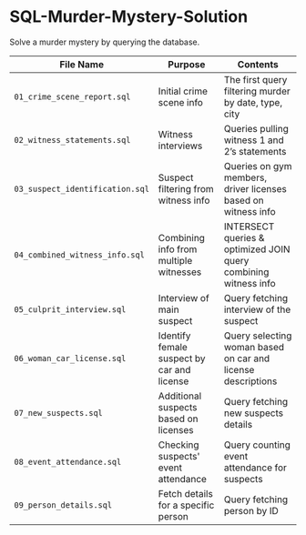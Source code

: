 # SQL-Murder-Mystery-Solution
Solve a murder mystery by querying the database.

| File Name                       | Purpose                                    | Contents                                                        |
| ------------------------------- | ------------------------------------------ | --------------------------------------------------------------- |
| `01_crime_scene_report.sql`     | Initial crime scene info                   | The first query filtering murder by date, type, city           |
| `02_witness_statements.sql`     | Witness interviews                         | Queries pulling witness 1 and 2’s statements                    |
| `03_suspect_identification.sql` | Suspect filtering from witness info        | Queries on gym members, driver licenses based on witness info   |
| `04_combined_witness_info.sql`  | Combining info from multiple witnesses     | INTERSECT queries & optimized JOIN query combining witness info |
| `05_culprit_interview.sql`      | Interview of main suspect                  | Query fetching interview of the suspect                         |
| `06_woman_car_license.sql`      | Identify female suspect by car and license | Query selecting woman based on car and license descriptions     |
| `07_new_suspects.sql`           | Additional suspects based on licenses      | Query fetching new suspects details                             |
| `08_event_attendance.sql`       | Checking suspects' event attendance        | Query counting event attendance for suspects                    |
| `09_person_details.sql`         | Fetch details for a specific person        | Query fetching person by ID                                     |
